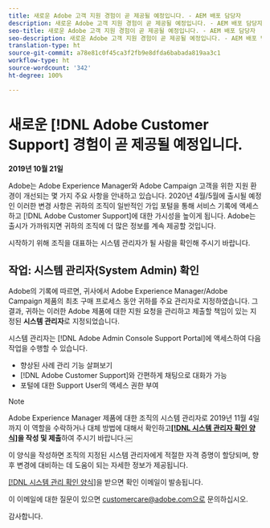```yaml
---
title: 새로운 Adobe 고객 지원 경험이 곧 제공될 예정입니다. - AEM 배포 담당자
description: 새로운 Adobe 고객 지원 경험이 곧 제공될 예정입니다. - AEM 배포 담당자
seo-title: 새로운 Adobe 고객 지원 경험이 곧 제공될 예정입니다. - AEM 배포 담당자
seo-description: 새로운 Adobe 고객 지원 경험이 곧 제공될 예정입니다. - AEM 배포 담당자
translation-type: ht
source-git-commit: a78e81c0f45ca3f2fb9e8dfda6babada819aa3c1
workflow-type: ht
source-wordcount: '342'
ht-degree: 100%

---
```



# 새로운 [!DNL Adobe Customer Support] 경험이 곧 제공될 예정입니다.

**2019년 10월 21일**

Adobe는 Adobe Experience Manager와 Adobe Campaign 고객을 위한 지원 환경이 개선되는 몇 가지 주요 사항을 안내하고 있습니다. 2020년 4월/5월에 출시될 예정인 이러한 변경 사항은 귀하의 조직이 일반적인 가입 포털을 통해 서비스 기록에 액세스하고 [!DNL Adobe Customer Support]에 대한 가시성을 높이게 됩니다. Adobe는 출시가 가까워지면 귀하의 조직에 더 많은 정보를 계속 제공할 것입니다.

시작하기 위해 조직을 대표하는 시스템 관리자가 될 사람을 확인해 주시기 바랍니다.

## 작업: 시스템 관리자(System Admin) 확인

Adobe의 기록에 따르면, 귀사에서 Adobe Experience Manager/Adobe Campaign 제품의 최초 구매 프로세스 동안 귀하를 주요 관리자로 지정하였습니다. 그 결과, 귀하는 이러한 Adobe 제품에 대한 지원 요청을 관리하고 제출할 책임이 있는 지정된 **시스템 관리자**&#x200B;로 지정되었습니다.

시스템 관리자는 [!DNL Adobe Admin Console Support Portal]에 액세스하여 다음 작업을 수행할 수 있습니다.

* 향상된 사례 관리 기능 살펴보기
* [!DNL Adobe Customer Support]와 간편하게 채팅으로 대화가 가능
* 포털에 대한 Support User의 액세스 권한 부여

>[!NOTE]
>
>Adobe Experience Manager 제품에 대한 조직의 시스템 관리자로 2019년 11월 4일까지 이 역할을 수락하거나 대체 방법에 대해서 확인하고&#x200B;**[[!DNL 시스템 관리자 확인 양
식]](https://adobe.allegiancetech.com/cgi-bin/qwebcorporate.dll?idx=N5M8RY)을 작성 및 제출**&#x200B;하여 주시기 바랍니다.￼
>
>이 양식을 작성하면 조직의 지정된 시스템 관리자에게 적절한 자격 증명이 할당되며, 향후 변경에 대비하는 데 도움이 되는 자세한 정보가 제공됩니다.

[[!DNL 시스템 관리 확인 양식]](https://adobe.allegiancetech.com/cgi-bin/qwebcorporate.dll?idx=N5M8RY)을 받으면 확인 이메일이 발송됩니다.

이 이메일에 대한 질문이 있으면 customercare@adobe.com으로 문의하십시오.

감사합니다.
